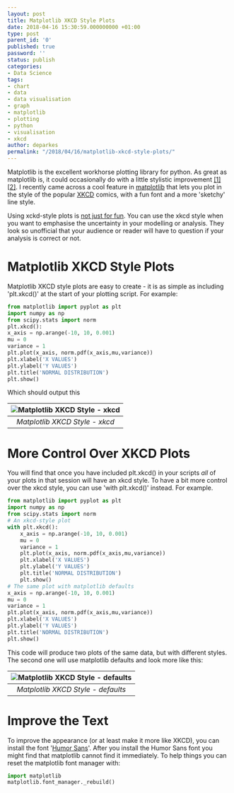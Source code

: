 ```yaml
---
layout: post
title: Matplotlib XKCD Style Plots
date: 2018-04-16 15:30:59.000000000 +01:00
type: post
parent_id: '0'
published: true
password: ''
status: publish
categories:
- Data Science
tags:
- chart
- data
- data visualisation
- graph
- matplotlib
- plotting
- python
- visualisation
- xkcd
author: deparkes
permalink: "/2018/04/16/matplotlib-xkcd-style-plots/"
---
```

Matplotlib is the excellent workhorse plotting library for python. As great as matplotlib is, it could occasionally do with a little stylistic improvement <a href="{{site.baseurl}}/2015/05/05/seaborn-python-plotting-library/">[1]</a> [<a href="{{site.baseurl}}/2015/04/18/ggplot-for-python/">2]</a>. I recently came across a cool feature in <a href="https://matplotlib.org/api/_as_gen/matplotlib.pyplot.xkcd.html">matplotlib</a> that lets you plot in the style of the popular <a href="https://www.xkcd.com/">XKCD</a> comics, with a fun font and a more 'sketchy' line style.

Using xckd-style plots is <a href="https://www.chrisstucchio.com/blog/2014/why_xkcd_style_graphs_are_important.html">not just for fun</a>. You can use the xkcd style when you want to emphasise the uncertainty in your modelling or analysis. They look so unofficial that your audience or reader will have to question if your analysis is correct or not.
<h1>Matplotlib XKCD Style Plots</h1>
Matplotlib XKCD style plots are easy to create - it is as simple as including 'plt.xkcd()' at the start of your plotting script. For example:

```python
from matplotlib import pyplot as plt
import numpy as np
from scipy.stats import norm
plt.xkcd():
x_axis = np.arange(-10, 10, 0.001)
mu = 0
variance = 1
plt.plot(x_axis, norm.pdf(x_axis,mu,variance))
plt.xlabel('X VALUES')
plt.ylabel('Y VALUES')
plt.title('NORMAL DISTRIBUTION')
plt.show()
```

Which should output this

| ![Matplotlib XKCD Style - xkcd]({{site.baseurl}}/assets/2018/04/xkcd_normal.png) |
|:--:|
| *Matplotlib XKCD Style - xkcd* |

<h1>More Control Over XKCD Plots</h1>
You will find that once you have included plt.xkcd() in your scripts <em>all</em> of your plots in that session will have an xkcd style. To have a bit more control over the xkcd style, you can use 'with plt.xkcd()' instead. For example.

```python
from matplotlib import pyplot as plt
import numpy as np
from scipy.stats import norm
# An xkcd-style plot
with plt.xkcd():
    x_axis = np.arange(-10, 10, 0.001)
    mu = 0
    variance = 1
    plt.plot(x_axis, norm.pdf(x_axis,mu,variance))
    plt.xlabel('X VALUES')
    plt.ylabel('Y VALUES')
    plt.title('NORMAL DISTRIBUTION')
    plt.show()
# The same plot with matplotlib defaults
x_axis = np.arange(-10, 10, 0.001)
mu = 0
variance = 1
plt.plot(x_axis, norm.pdf(x_axis,mu,variance))
plt.xlabel('X VALUES')
plt.ylabel('Y VALUES')
plt.title('NORMAL DISTRIBUTION')
plt.show()
```

This code will produce two plots of the same data, but with different styles. The second one will use matplotlib defaults and look more like this:

| ![Matplotlib XKCD Style - defaults]({{site.baseurl}}/assets/2018/04/xkcd_defaults.png) |
|:--:|
| *Matplotlib XKCD Style - defaults* |

<h1>Improve the Text</h1>
To improve the appearance (or at least make it more like XKCD), you can install the font '<a href="https://github.com/shreyankg/xkcd-desktop/blob/master/Humor-Sans.ttf">Humor Sans</a>'. After you install the Humor Sans font you might find that matplotlib cannot find it immediately. To help things you can reset the matplotlib font manager with:

```python
import matplotlib
matplotlib.font_manager._rebuild()
```

